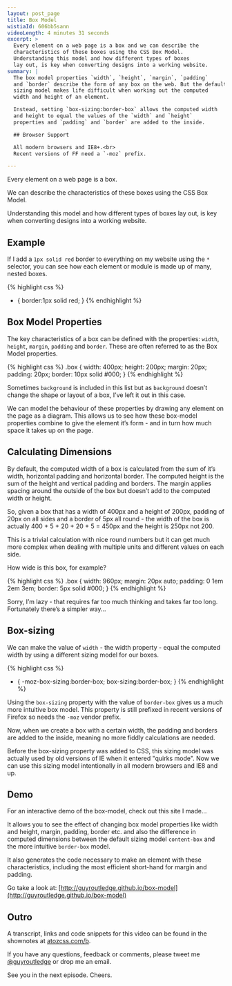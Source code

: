 ```yaml
---
layout: post_page
title: Box Model
wistiaId: 606bb5sann
videoLength: 4 minutes 31 seconds
excerpt: >
  Every element on a web page is a box and we can describe the 
  characteristics of these boxes using the CSS Box Model. 
  Understanding this model and how different types of boxes 
  lay out, is key when converting designs into a working website.
summary: |
  The box model properties `width`, `height`, `margin`, `padding` 
  and `border` describe the form of any box on the web. But the default 
  sizing model makes life difficult when working out the computed 
  width and height of an element. 

  Instead, setting `box-sizing:border-box` allows the computed width
  and height to equal the values of the `width` and `height` 
  properties and `padding` and `border` are added to the inside.

  ## Browser Support

  All modern browsers and IE8+.<br>
  Recent versions of FF need a `-moz` prefix.

---
```


Every element on a web page is a box.

We can describe the characteristics of these boxes using the CSS Box
Model.

Understanding this model and how different types of boxes lay out, is
key when converting designs into a working website.

## Example

If I add a `1px solid red` border to everything on my website using the
`*` selector, you can see how each element or module is made up of many,
nested boxes.

{% highlight css %}
* {
	border:1px solid red;
}
{% endhighlight %}

## Box Model Properties

The key characteristics of a box can be defined with the properties:
`width`, `height`, `margin`, `padding` and `border`. These are often
referred to as the Box Model properties.

{% highlight css %}
.box {
	width: 400px;
	height: 200px;
	margin: 20px;
	padding: 20px;
	border: 10px solid #000;
}
{% endhighlight %}

Sometimes `background` is included in this list but as `background`
doesn’t change the shape or layout of a box, I’ve left it out in this case.

We can model the behaviour of these properties by drawing any element on
the page as a diagram. This allows us to see how these box-model
properties combine to give the element it’s form - and in turn how much
space it takes up on the page.

## Calculating Dimensions

By default, the computed width of a box is calculated from the sum of
it’s width, horizontal padding and horizontal border. The computed
height is the sum of the height and vertical padding and borders. The
margin applies spacing around the outside of the box but doesn’t add to
the computed width or height.

So, given a box that has a width of 400px and a height of 200px, padding
of 20px on all sides and a border of 5px all round - the width of the box is
actually 400 + 5 + 20 + 20 + 5 = 450px and the height is 250px not 200.

This is a trivial calculation with nice round numbers but it can get
much more complex when dealing with multiple units and different values
on each side.

How wide is this box, for example?

{% highlight css %}
.box {
	width: 960px;
	margin: 20px auto;
	padding: 0 1em 2em 3em;
	border: 5px solid #000;
}
{% endhighlight %}

Sorry, I’m lazy - that requires far too much thinking and takes far too long. 
Fortunately there’s a simpler way...

## Box-sizing

We can make the value of `width` - the width property - equal the
computed width by using a different sizing model for our boxes.

{% highlight css %}
* {
	-moz-box-sizing:border-box;
	     box-sizing:border-box;
}
{% endhighlight %}

Using the `box-sizing` property with the value of `border-box` gives us
a much more intuitive box model. This property is still prefixed in
recent versions of Firefox so needs the `-moz` vendor prefix.

Now, when we create a box with a certain width, the padding and borders
are added to the inside, meaning no more fiddly calculations are needed.

Before the box-sizing property was added to CSS, this sizing model was 
actually used by old versions of IE when it entered "quirks mode". Now
we can use this sizing model intentionally in all modern browsers and 
IE8 and up.

## Demo

For an interactive demo of the box-model, check out this site I made...

It allows you to see the effect of changing box model properties like
width and height, margin, padding, border etc. and also the difference
in computed dimensions between the default sizing model `content-box`
and the more intuitive `border-box` model. 

It also generates the code necessary to make an element with these
characteristics, including the most efficient short-hand for margin and
padding. 

Go take a look at: [http://guyroutledge.github.io/box-model](http://guyroutledge.github.io/box-model)

## Outro

A transcript, links and code snippets for this video can be found in the
shownotes at [atozcss.com/b](http://www.atozcss.com/b).

If you have any questions, feedback or comments, please tweet me
[@guyroutledge](http://www.twitter.com/guyroutledge) or drop me an email.

See you in the next episode. Cheers.
